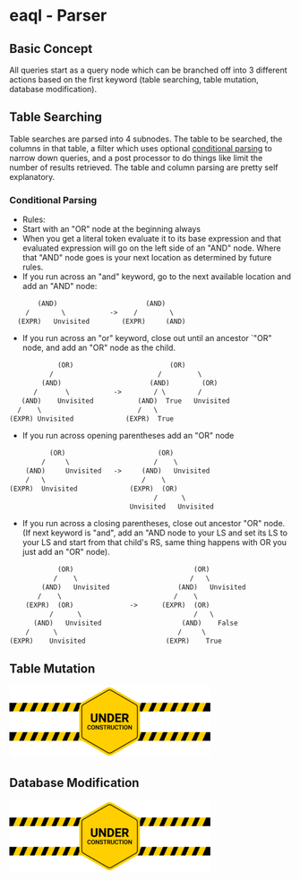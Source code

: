 # eaql - Parser
## Basic Concept
All queries start as a query node which can be branched off into 3 different actions based on the first keyword (table searching, table mutation, database modification).

## Table Searching
Table searches are parsed into 4 subnodes. The table to be searched, the columns in that table, a filter which uses optional [conditional parsing](#conditional-parsing) to narrow down queries, and a post processor to do things like limit the number of results retrieved. The table and column parsing are pretty self explanatory.

### Conditional Parsing
- Rules:
- Start with an "OR" node at the beginning always
- When you get a literal token evaluate it to its base expression and that evaluated expression will go on the left side of an "AND" node. Where that "AND" node goes is your next location as determined by future rules.
- If you run across an "and" keyword, go to the next available location and add an "AND" node:
```
       (AND)                      (AND)
    /        \           ->    /        \
  (EXPR)   Unvisited        (EXPR)     (AND)
```
- If you run across an "or" keyword, close out until an ancestor `"OR" node, and add an "OR" node as the child.
```
            (OR)                        (OR)
          /                          /         \
        (AND)                      (AND)        (OR)
      /       \           ->        / \        /
   (AND)    Unvisited           (AND)  True   Unvisited
  /    \                        /   \
(EXPR) Unvisited             (EXPR)  True
```
- If you run across opening parentheses add an "OR" node
```
          (OR)                       (OR)
        /     \                     /    \
    (AND)     Unvisited   ->     (AND)   Unvisited
    /   \                        /    \
(EXPR)  Unvisited             (EXPR)  (OR)
                                    /      \
                              Unvisited   Unvisited
```
- If you run across a closing parentheses, close out ancestor "OR" node. (If next keyword is "and", add an "AND node to your LS and set its LS to your LS and start from that child's RS, same thing happens with OR you just add an "OR" node).
```
            (OR)                              (OR)    
           /    \                            /   \
        (AND)   Unvisited                 (AND)   Unvisited
       /    \                            /    \
    (EXPR)  (OR)              ->      (EXPR)  (OR)
          /      \                            /   \
      (AND)   Unvisited                    (AND)    False
    /      \                              /     \
(EXPR)    Unvisited                    (EXPR)    True
```
## Table Mutation
![](../images/utils/under_construction.png)

## Database Modification
![](../images/utils/under_construction.png)